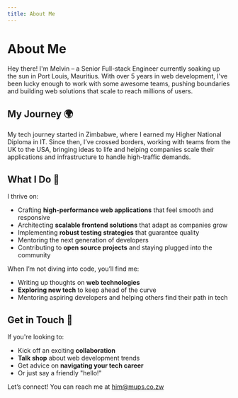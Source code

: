 ```yaml
---
title: About Me
---
```


About Me
========

Hey there! I'm Melvin – a Senior Full-stack Engineer currently soaking up the sun in Port Louis, Mauritius. With over 5 years in web development, I've been lucky enough to work with some awesome teams, pushing boundaries and building web solutions that scale to reach millions of users.

My Journey 🌍
-------------

My tech journey started in Zimbabwe, where I earned my Higher National Diploma in IT. Since then, I’ve crossed borders, working with teams from the UK to the USA, bringing ideas to life and helping companies scale their applications and infrastructure to handle high-traffic demands.

What I Do 🔧
------------

I thrive on:

*   Crafting **high-performance web applications** that feel smooth and responsive
*   Architecting **scalable frontend solutions** that adapt as companies grow
*   Implementing **robust testing strategies** that guarantee quality
*   Mentoring the next generation of developers
*   Contributing to **open source projects** and staying plugged into the community

When I’m not diving into code, you’ll find me:

*   Writing up thoughts on **web technologies**
*   **Exploring new tech** to keep ahead of the curve
*   Mentoring aspiring developers and helping others find their path in tech

Get in Touch 👋
---------------

If you're looking to:

*   Kick off an exciting **collaboration**
*   **Talk shop** about web development trends
*   Get advice on **navigating your tech career**
*   Or just say a friendly "hello!"

Let’s connect! You can reach me at him@mups.co.zw